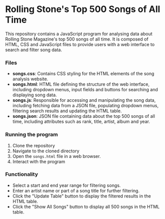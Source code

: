 # Rolling Stone's Top 500 Songs of All Time

This repository contains a JavaScript program for analysing data about Rolling Stone Magazine's top 500 songs of all time. It is composed of HTML, CSS and JavaScript files to provide users with a web interface to search and filter song data.

### Files

- **songs.css**: Contains CSS styling for the HTML elements of the song analysis website.
- **songs.html**: HTML file defining the structure of the web interface, including dropdown menus, input fields and buttons for searching and displaying song data.
- **songs.js**: Responsible for accessing and manipulating the song data, including fetching data from a JSON file, populating dropdown menus, filtering search results and updating the HTML table.
- **songs.json**: JSON file containing data about the top 500 songs of all time, including attributes such as rank, title, artist, album and year.

### Running the program

1. Clone the repository
2. Navigate to the cloned directory
3. Open the `songs.html` file in a web browser.
4. Interact with the program

### Functionality

- Select a start and end year range for filtering songs.
- Enter an artist name or part of a song title for further filtering.
- Click the "Update Table" button to display the filtered results in the HTML table.
- Click the "Show All Songs" button to display all 500 songs in the HTML table.
